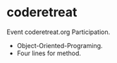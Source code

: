 # coderetreat
Event coderetreat.org Participation. 

- Object-Oriented-Programing.  
- Four lines for method. 
